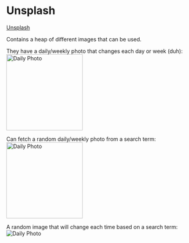 # Unsplash
[Unsplash](https://unsplash.com)

Contains a heap of different images that can be used.

They have a daily/weekly photo that changes each day or week (duh):
<img src="https://source.unsplash.com/daily" alt="Daily Photo" height="200">

Can fetch a random daily/weekly photo from a search term:
<img src="https://source.unsplash.com/weekly?water" alt="Daily Photo" height="200">

A random image that will change each time based on a search term:
<img src="https://source.unsplash.com/300x300/?nature" alt="Daily Photo">
